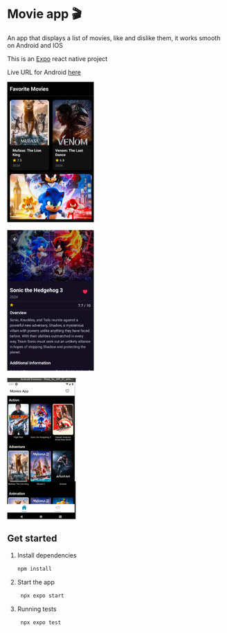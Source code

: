 # Movie app 🎬

An app that displays a list of movies, like and dislike them, it works smooth on Android and IOS

This is an [Expo](https://expo.dev) react native project

Live URL for Android [here](https://appetize.io/app/b_t5ya7htkrlcjnvxwyph3xw4phm)


![screen](https://raw.githubusercontent.com/Rolando-Barbella/expo-react-native-movie-app/main/assets/images/image-3.png)


![screen](https://raw.githubusercontent.com/Rolando-Barbella/expo-react-native-movie-app/main/assets/images/image-1.png)


![screen](https://raw.githubusercontent.com/Rolando-Barbella/expo-react-native-movie-app/main/assets/images/image-2.png)


## Get started

1. Install dependencies

   ```bash
   npm install
   ```

2. Start the app

   ```bash
    npx expo start
   ```

3. Running tests

   ```bash
    npx expo test
   ```



